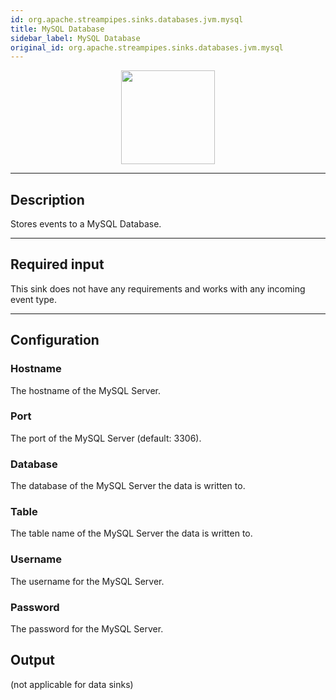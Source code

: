 ```yaml
---
id: org.apache.streampipes.sinks.databases.jvm.mysql
title: MySQL Database
sidebar_label: MySQL Database
original_id: org.apache.streampipes.sinks.databases.jvm.mysql
---
```


<!--
  ~ Licensed to the Apache Software Foundation (ASF) under one or more
  ~ contributor license agreements.  See the NOTICE file distributed with
  ~ this work for additional information regarding copyright ownership.
  ~ The ASF licenses this file to You under the Apache License, Version 2.0
  ~ (the "License"); you may not use this file except in compliance with
  ~ the License.  You may obtain a copy of the License at
  ~
  ~    http://www.apache.org/licenses/LICENSE-2.0
  ~
  ~ Unless required by applicable law or agreed to in writing, software
  ~ distributed under the License is distributed on an "AS IS" BASIS,
  ~ WITHOUT WARRANTIES OR CONDITIONS OF ANY KIND, either express or implied.
  ~ See the License for the specific language governing permissions and
  ~ limitations under the License.
  ~
  -->



<p align="center"> 
    <img src="/docs/img/pipeline-elements/org.apache.streampipes.sinks.databases.jvm.mysql/icon.png" width="150px;" class="pe-image-documentation"/>
</p>

***

## Description

Stores events to a MySQL Database.

***

## Required input

This sink does not have any requirements and works with any incoming event type.

***

## Configuration

### Hostname

The hostname of the MySQL Server.

### Port

The port of the MySQL Server (default: 3306).

### Database

The database of the MySQL Server the data is written to.

### Table

The table name of the MySQL Server the data is written to.

### Username

The username for the MySQL Server.

### Password

The password for the MySQL Server.

## Output

(not applicable for data sinks)

